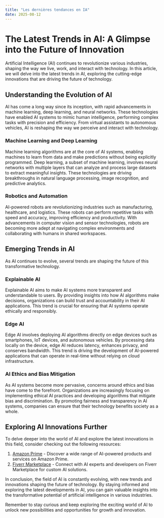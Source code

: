 ```yaml
---
title: "Les dernières tendances en IA"
date: 2025-08-12
---
```


# The Latest Trends in AI: A Glimpse into the Future of Innovation

Artificial Intelligence (AI) continues to revolutionize various industries, shaping the way we live, work, and interact with technology. In this article, we will delve into the latest trends in AI, exploring the cutting-edge innovations that are driving the future of technology.

## Understanding the Evolution of AI

AI has come a long way since its inception, with rapid advancements in machine learning, deep learning, and neural networks. These technologies have enabled AI systems to mimic human intelligence, performing complex tasks with precision and efficiency. From virtual assistants to autonomous vehicles, AI is reshaping the way we perceive and interact with technology.

### Machine Learning and Deep Learning

Machine learning algorithms are at the core of AI systems, enabling machines to learn from data and make predictions without being explicitly programmed. Deep learning, a subset of machine learning, involves neural networks with multiple layers that can analyze and process large datasets to extract meaningful insights. These technologies are driving breakthroughs in natural language processing, image recognition, and predictive analytics.

### Robotics and Automation

AI-powered robots are revolutionizing industries such as manufacturing, healthcare, and logistics. These robots can perform repetitive tasks with speed and accuracy, improving efficiency and productivity. With advancements in computer vision and sensor technologies, robots are becoming more adept at navigating complex environments and collaborating with humans in shared workspaces.

## Emerging Trends in AI

As AI continues to evolve, several trends are shaping the future of this transformative technology.

### Explainable AI

Explainable AI aims to make AI systems more transparent and understandable to users. By providing insights into how AI algorithms make decisions, organizations can build trust and accountability in their AI applications. This trend is crucial for ensuring that AI systems operate ethically and responsibly.

### Edge AI

Edge AI involves deploying AI algorithms directly on edge devices such as smartphones, IoT devices, and autonomous vehicles. By processing data locally on the device, edge AI reduces latency, enhances privacy, and conserves bandwidth. This trend is driving the development of AI-powered applications that can operate in real-time without relying on cloud infrastructure.

### AI Ethics and Bias Mitigation

As AI systems become more pervasive, concerns around ethics and bias have come to the forefront. Organizations are increasingly focusing on implementing ethical AI practices and developing algorithms that mitigate bias and discrimination. By promoting fairness and transparency in AI systems, companies can ensure that their technology benefits society as a whole.

## Exploring AI Innovations Further

To delve deeper into the world of AI and explore the latest innovations in this field, consider checking out the following resources:

1. [Amazon Prime](https://www.amazon.fr/amazonprime?_encoding=UTF8&primeCampaignId=prime_assoc_ft&tag=zenzen0d-21France) - Discover a wide range of AI-powered products and services on Amazon Prime.
2. [Fiverr Marketplace](https://go.fiverr.com/visit/?bta=1071918&brand=fiverrmarketplace) - Connect with AI experts and developers on Fiverr Marketplace for custom AI solutions.

In conclusion, the field of AI is constantly evolving, with new trends and innovations shaping the future of technology. By staying informed and exploring the latest developments in AI, you can gain valuable insights into the transformative potential of artificial intelligence in various industries.

Remember to stay curious and keep exploring the exciting world of AI to unlock new possibilities and opportunities for growth and innovation.